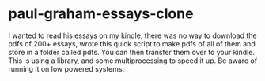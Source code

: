 # paul-graham-essays-clone
I wanted to read his essays on my kindle, there was no way to download the pdfs of 200+ essays, wrote this quick script to make pdfs of all of them and store in a folder called pdfs. You can then transfer them over to your kindle. This is using a library, and some multiprocessing to speed it up. Be aware of running it on low powered systems. 
